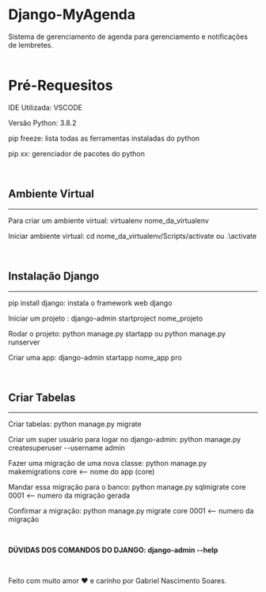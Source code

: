 # Django-MyAgenda
Sistema de gerenciamento de agenda para gerenciamento e notificações de lembretes. 
<br> <br>


<h1> Pré-Requesitos </h1>

IDE Utilizada: VSCODE

Versão Python: 3.8.2

pip freeze: lista todas as ferramentas instaladas do python

pip xx: gerenciador de pacotes do python 

<br>
<h2> Ambiente Virtual </h2><hr>

Para criar um ambiente virtual: virtualenv nome_da_virtualenv

Iniciar ambiente virtual: cd nome_da_virtualenv/Scripts/activate ou .\activate

<br>


<h2> Instalação Django </h2><hr>

pip install django: instala o framework web django

 Iniciar um projeto : django-admin startproject nome_projeto

 Rodar o projeto: python manage.py startapp ou python manage.py runserver

 Criar uma app: django-admin startapp nome_app pro

<br>

<h2> Criar Tabelas  </h2> <hr>

Criar tabelas: python manage.py migrate

Criar um super usuário para logar no django-admin: python manage.py createsuperuser --username admin

Fazer uma migração de uma nova classe: python manage.py makemigrations core <-- nome do app (core)

Mandar essa migração para o banco: python manage.py sqlmigrate core 0001 <-- numero da migração gerada

Confirmar a migração: python manage.py migrate core 0001 <-- numero da migração

<br>

<b> DÚVIDAS DOS COMANDOS DO DJANGO: django-admin --help </b>

<br>

Feito com muito amor :heart: e carinho por Gabriel Nascimento Soares.
